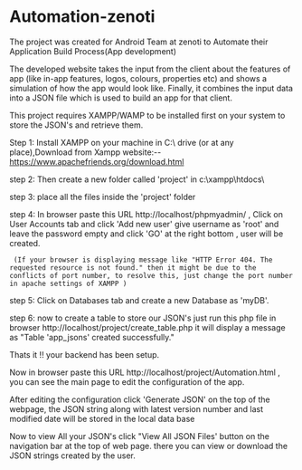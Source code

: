 # Automation-zenoti
The project was created for Android Team at zenoti to Automate their Application Build Process(App development) 

The developed website takes the input from the client  about the features of app (like  in-app features, logos, colours, properties etc) and shows a simulation of how the app would look like.  Finally, it  combines the input data into a JSON file which is used to build an app for that client.  

This project requires XAMPP/WAMP to be installed first on your system to store the JSON's and retrieve them.


  Step 1: Install XAMPP on your machine in C:\ drive (or at any place),Download from Xampp website:--https://www.apachefriends.org/download.html   
  
step 2: Then create a new folder called 'project' in c:\xampp\htdocs\
  
step 3: place all the files inside the 'project' folder  
  
step 4: In browser paste this URL http://localhost/phpmyadmin/ , Click on User Accounts tab and click 'Add new user' give username as 'root' and leave the password empty and click 'GO' at the right bottom , user will be created.  
  
     (If your browser is displaying message like "HTTP Error 404. The requested resource is not found." then it might be due to the conflicts of port number, to resolve this, just change the port number in apache settings of XAMPP )  
       
 step 5:  Click on Databases tab and create a new Database as 'myDB'. 

step 6:  now to create a table to store our JSON's just run this php file in browser http://localhost/project/create_table.php it will display a message as "Table 'app_jsons' created successfully."

  Thats it !!  your backend has been setup.

  Now in browser paste this URL http://localhost/project/Automation.html , you can see the main page to edit the configuration of the app.

    
After editing the configuration click 'Generate JSON' on the top of the webpage, the JSON string along with latest version number and last modified date will be stored in the local data base  
  
 Now to view All your JSON's click "View All JSON Files' button on the navigation bar at the top of web page. there you can view or download the JSON strings created by the user. 
